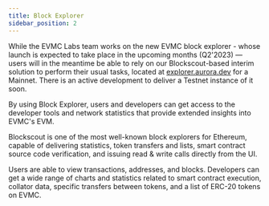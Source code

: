 ```yaml
---
title: Block Explorer
sidebar_position: 2
---
```


While the EVMC Labs team works on the new EVMC block explorer - whose launch is expected to take place
in the upcoming months (Q2'2023) — users will in the meantime be able to rely on our Blockscout-based interim
solution to perform their usual tasks, located at [explorer.aurora.dev](https://explorer.aurora.dev/) for a Mainnet.
There is an active development to deliver a Testnet instance of it soon.

By using Block Explorer, users and developers can get access to the developer tools and network statistics that provide
extended insights into EVMC's EVM.

Blockscout is one of the most well-known block explorers for Ethereum, capable of delivering statistics,
token transfers and lists, smart contract source code verification, and issuing read & write calls directly from the UI.

Users are able to view transactions, addresses, and blocks.
Developers can get a wide range of charts and statistics related to smart contract execution,
collator data, specific transfers between tokens, and a list of ERC-20 tokens on EVMC.
